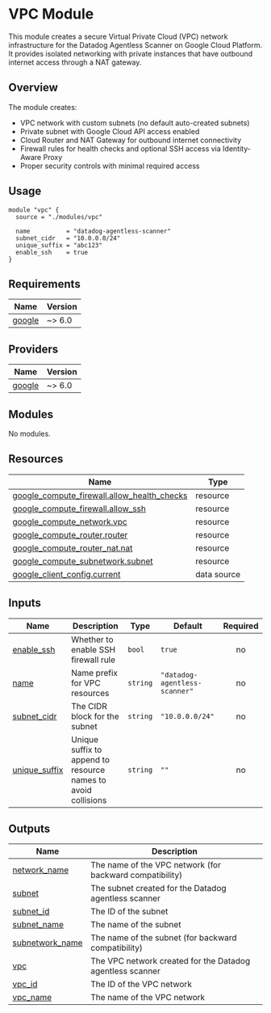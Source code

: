 # VPC Module

This module creates a secure Virtual Private Cloud (VPC) network infrastructure for the Datadog Agentless Scanner on Google Cloud Platform. It provides isolated networking with private instances that have outbound internet access through a NAT gateway.

## Overview

The module creates:
- VPC network with custom subnets (no default auto-created subnets)
- Private subnet with Google Cloud API access enabled
- Cloud Router and NAT Gateway for outbound internet connectivity
- Firewall rules for health checks and optional SSH access via Identity-Aware Proxy
- Proper security controls with minimal required access

## Usage

```hcl
module "vpc" {
  source = "./modules/vpc"

  name          = "datadog-agentless-scanner"
  subnet_cidr   = "10.0.0.0/24"
  unique_suffix = "abc123"
  enable_ssh    = true
}
```

<!-- BEGIN_TF_DOCS -->
## Requirements

| Name                                                             | Version |
| ---------------------------------------------------------------- | ------- |
| <a name="requirement_google"></a> [google](#requirement\_google) | ~> 6.0  |

## Providers

| Name                                                       | Version |
| ---------------------------------------------------------- | ------- |
| <a name="provider_google"></a> [google](#provider\_google) | ~> 6.0  |

## Modules

No modules.

## Resources

| Name                                                                                                                                           | Type        |
| ---------------------------------------------------------------------------------------------------------------------------------------------- | ----------- |
| [google_compute_firewall.allow_health_checks](https://registry.terraform.io/providers/hashicorp/google/latest/docs/resources/compute_firewall) | resource    |
| [google_compute_firewall.allow_ssh](https://registry.terraform.io/providers/hashicorp/google/latest/docs/resources/compute_firewall)           | resource    |
| [google_compute_network.vpc](https://registry.terraform.io/providers/hashicorp/google/latest/docs/resources/compute_network)                   | resource    |
| [google_compute_router.router](https://registry.terraform.io/providers/hashicorp/google/latest/docs/resources/compute_router)                  | resource    |
| [google_compute_router_nat.nat](https://registry.terraform.io/providers/hashicorp/google/latest/docs/resources/compute_router_nat)             | resource    |
| [google_compute_subnetwork.subnet](https://registry.terraform.io/providers/hashicorp/google/latest/docs/resources/compute_subnetwork)          | resource    |
| [google_client_config.current](https://registry.terraform.io/providers/hashicorp/google/latest/docs/data-sources/client_config)                | data source |

## Inputs

| Name                                                                        | Description                                                   | Type     | Default                       | Required |
| --------------------------------------------------------------------------- | ------------------------------------------------------------- | -------- | ----------------------------- | :------: |
| <a name="input_enable_ssh"></a> [enable\_ssh](#input\_enable\_ssh)          | Whether to enable SSH firewall rule                           | `bool`   | `true`                        |    no    |
| <a name="input_name"></a> [name](#input\_name)                              | Name prefix for VPC resources                                 | `string` | `"datadog-agentless-scanner"` |    no    |
| <a name="input_subnet_cidr"></a> [subnet\_cidr](#input\_subnet\_cidr)       | The CIDR block for the subnet                                 | `string` | `"10.0.0.0/24"`               |    no    |
| <a name="input_unique_suffix"></a> [unique\_suffix](#input\_unique\_suffix) | Unique suffix to append to resource names to avoid collisions | `string` | `""`                          |    no    |

## Outputs

| Name                                                                                | Description                                               |
| ----------------------------------------------------------------------------------- | --------------------------------------------------------- |
| <a name="output_network_name"></a> [network\_name](#output\_network\_name)          | The name of the VPC network (for backward compatibility)  |
| <a name="output_subnet"></a> [subnet](#output\_subnet)                              | The subnet created for the Datadog agentless scanner      |
| <a name="output_subnet_id"></a> [subnet\_id](#output\_subnet\_id)                   | The ID of the subnet                                      |
| <a name="output_subnet_name"></a> [subnet\_name](#output\_subnet\_name)             | The name of the subnet                                    |
| <a name="output_subnetwork_name"></a> [subnetwork\_name](#output\_subnetwork\_name) | The name of the subnet (for backward compatibility)       |
| <a name="output_vpc"></a> [vpc](#output\_vpc)                                       | The VPC network created for the Datadog agentless scanner |
| <a name="output_vpc_id"></a> [vpc\_id](#output\_vpc\_id)                            | The ID of the VPC network                                 |
| <a name="output_vpc_name"></a> [vpc\_name](#output\_vpc\_name)                      | The name of the VPC network                               |
<!-- END_TF_DOCS -->